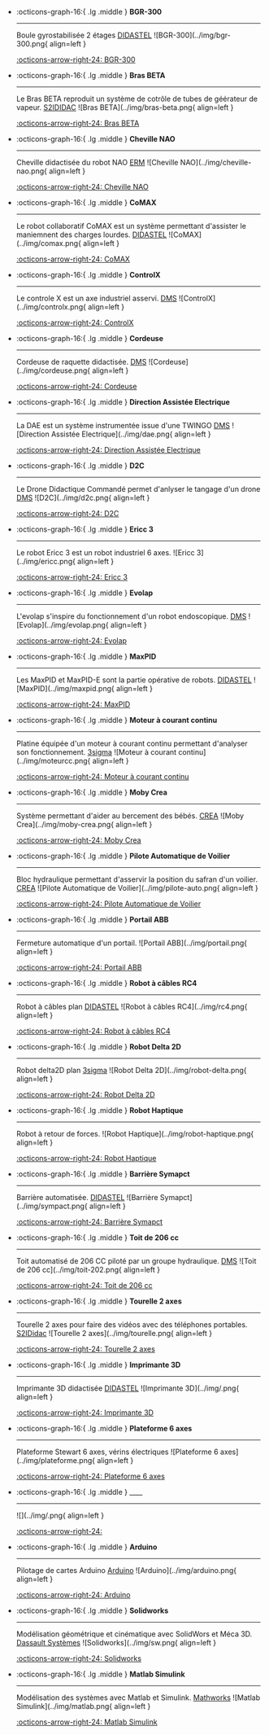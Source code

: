<div class="grid cards" markdown> 

-   :octicons-graph-16:{ .lg .middle } __BGR-300__
 
    --- 
 
    Boule gyrostabilisée 2 étages [DIDASTEL](http://www.didastel.fr/)
    ![BGR-300](../img/bgr-300.png{ align=left } 
 
    [:octicons-arrow-right-24: BGR-300](bgr-300) 

-   :octicons-graph-16:{ .lg .middle } __Bras BETA__
 
    --- 
 
    Le Bras BETA reproduit un système de cotrôle de tubes de géérateur de vapeur. [S2IDIDAC](https://s2ididac.com/)
    ![Bras BETA](../img/bras-beta.png{ align=left } 
 
    [:octicons-arrow-right-24: Bras BETA](bras-beta) 

-   :octicons-graph-16:{ .lg .middle } __Cheville NAO__
 
    --- 
 
    Cheville didactisée du robot NAO [ERM]()
    ![Cheville NAO](../img/cheville-nao.png{ align=left } 
 
    [:octicons-arrow-right-24: Cheville NAO](cheville-nao) 

-   :octicons-graph-16:{ .lg .middle } __CoMAX__
 
    --- 
 
    Le robot collaboratif CoMAX est un système permettant d'assister le maniemnent des charges lourdes. [DIDASTEL]()
    ![CoMAX](../img/comax.png{ align=left } 
 
    [:octicons-arrow-right-24: CoMAX](comax) 

-   :octicons-graph-16:{ .lg .middle } __ControlX__
 
    --- 
 
    Le controle X est un axe industriel asservi. [DMS]()
    ![ControlX](../img/controlx.png{ align=left } 
 
    [:octicons-arrow-right-24: ControlX](controlx) 

-   :octicons-graph-16:{ .lg .middle } __Cordeuse__
 
    --- 
 
    Cordeuse de raquette didactisée. [DMS]()
    ![Cordeuse](../img/cordeuse.png{ align=left } 
 
    [:octicons-arrow-right-24: Cordeuse](cordeuse) 

-   :octicons-graph-16:{ .lg .middle } __Direction Assistée Electrique__
 
    --- 
 
    La DAE est un système instrumentée issue d'une TWINGO [DMS]()
    ![Direction Assistée Electrique](../img/dae.png{ align=left } 
 
    [:octicons-arrow-right-24: Direction Assistée Electrique](dae) 

-   :octicons-graph-16:{ .lg .middle } __D2C__
 
    --- 
 
    Le Drone Didactique Commandé permet d'anlyser le tangage d'un drone [DMS]()
    ![D2C](../img/d2c.png{ align=left } 
 
    [:octicons-arrow-right-24: D2C](d2c) 

-   :octicons-graph-16:{ .lg .middle } __Ericc 3__
 
    --- 
 
    Le robot Ericc 3 est un robot industriel 6 axes. []()
    ![Ericc 3](../img/ericc.png{ align=left } 
 
    [:octicons-arrow-right-24: Ericc 3](ericc) 

-   :octicons-graph-16:{ .lg .middle } __Evolap__
 
    --- 
 
    L'evolap s'inspire du fonctionnement d'un robot endoscopique. [DMS]()
    ![Evolap](../img/evolap.png{ align=left } 
 
    [:octicons-arrow-right-24: Evolap](evolap) 

-   :octicons-graph-16:{ .lg .middle } __MaxPID__
 
    --- 
 
    Les MaxPID et MaxPID-E sont la partie opérative de robots. [DIDASTEL](DIDASTEL)
    ![MaxPID](../img/maxpid.png{ align=left } 
 
    [:octicons-arrow-right-24: MaxPID](maxpid) 

-   :octicons-graph-16:{ .lg .middle } __Moteur à courant continu__
 
    --- 
 
    Platine équipée d'un moteur à courant continu permettant d'analyser son fonctionnement. [3sigma]()
    ![Moteur à courant continu](../img/moteurcc.png{ align=left } 
 
    [:octicons-arrow-right-24: Moteur à courant continu](moteurcc) 

-   :octicons-graph-16:{ .lg .middle } __Moby Crea__
 
    --- 
 
    Système permettant d'aider au bercement des bébés. [CREA]()
    ![Moby Crea](../img/moby-crea.png{ align=left } 
 
    [:octicons-arrow-right-24: Moby Crea](moby-crea) 

-   :octicons-graph-16:{ .lg .middle } __Pilote Automatique de Voilier__
 
    --- 
 
    Bloc hydraulique permettant d'asservir la position du safran d'un voilier. [CREA]()
    ![Pilote Automatique de Voilier](../img/pilote-auto.png{ align=left } 
 
    [:octicons-arrow-right-24: Pilote Automatique de Voilier](pilote-auto) 

-   :octicons-graph-16:{ .lg .middle } __Portail ABB__
 
    --- 
 
    Fermeture automatique d'un portail. []()
    ![Portail ABB](../img/portail.png{ align=left } 
 
    [:octicons-arrow-right-24: Portail ABB](portail) 

-   :octicons-graph-16:{ .lg .middle } __Robot à câbles RC4__
 
    --- 
 
    Robot à câbles plan [DIDASTEL]()
    ![Robot à câbles RC4](../img/rc4.png{ align=left } 
 
    [:octicons-arrow-right-24: Robot à câbles RC4](rc4) 

-   :octicons-graph-16:{ .lg .middle } __Robot Delta 2D__
 
    --- 
 
    Robot delta2D plan [3sigma]()
    ![Robot Delta 2D](../img/robot-delta.png{ align=left } 
 
    [:octicons-arrow-right-24: Robot Delta 2D](robot-delta) 

-   :octicons-graph-16:{ .lg .middle } __Robot Haptique__
 
    --- 
 
    Robot à retour de forces. []()
    ![Robot Haptique](../img/robot-haptique.png{ align=left } 
 
    [:octicons-arrow-right-24: Robot Haptique](robot-haptique) 

-   :octicons-graph-16:{ .lg .middle } __Barrière Symapct__
 
    --- 
 
    Barrière automatisée. [DIDASTEL]()
    ![Barrière Symapct](../img/sympact.png{ align=left } 
 
    [:octicons-arrow-right-24: Barrière Symapct](sympact) 

-   :octicons-graph-16:{ .lg .middle } __Toit de 206 cc__
 
    --- 
 
    Toit automatisé de 206 CC piloté par un groupe hydraulique. [DMS]()
    ![Toit de 206 cc](../img/toit-202.png{ align=left } 
 
    [:octicons-arrow-right-24: Toit de 206 cc](toit-206) 

-   :octicons-graph-16:{ .lg .middle } __Tourelle 2 axes__
 
    --- 
 
    Tourelle 2 axes pour faire des vidéos avec des téléphones portables. [S2IDidac]()
    ![Tourelle 2 axes](../img/tourelle.png{ align=left } 
 
    [:octicons-arrow-right-24: Tourelle 2 axes](tourelle) 

-   :octicons-graph-16:{ .lg .middle } __Imprimante 3D__
 
    --- 
 
    Imprimante 3D didactisée [DIDASTEL]()
    ![Imprimante 3D](../img/.png{ align=left } 
 
    [:octicons-arrow-right-24: Imprimante 3D](i3d) 

-   :octicons-graph-16:{ .lg .middle } __Plateforme 6 axes__
 
    --- 
 
    Plateforme Stewart 6 axes, vérins électriques []()
    ![Plateforme 6 axes](../img/plateforme.png{ align=left } 
 
    [:octicons-arrow-right-24: Plateforme 6 axes](plateforme) 

-   :octicons-graph-16:{ .lg .middle } ____
 
    --- 
 
     []()
    ![](../img/.png{ align=left } 
 
    [:octicons-arrow-right-24: ]() 

-   :octicons-graph-16:{ .lg .middle } __Arduino__
 
    --- 
 
    Pilotage de cartes Arduino [Arduino](https://www.arduino.cc/)
    ![Arduino](../img/arduino.png{ align=left } 
 
    [:octicons-arrow-right-24: Arduino](arduino) 

-   :octicons-graph-16:{ .lg .middle } __Solidworks__
 
    --- 
 
    Modélisation géométrique et cinématique avec SolidWors et Méca 3D. [Dassault Systèmes](https://www.3ds.com/fr/)
    ![Solidworks](../img/sw.png{ align=left } 
 
    [:octicons-arrow-right-24: Solidworks](sw) 

-   :octicons-graph-16:{ .lg .middle } __Matlab Simulink__
 
    --- 
 
    Modélisation des systèmes avec Matlab et Simulink. [Mathworks]()
    ![Matlab Simulink](../img/matlab.png{ align=left } 
 
    [:octicons-arrow-right-24: Matlab Simulink](matlab) 

